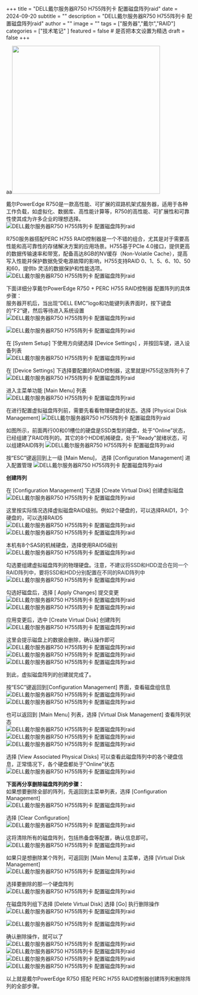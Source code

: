 +++
title = "DELL戴尔服务器R750 H755阵列卡 配置磁盘阵列raid"
date = 2024-09-20
subtitle = ""
description = "DELL戴尔服务器R750 H755阵列卡 配置磁盘阵列raid"
author = ""
image = ""
tags =  ["服务器","戴尔","RAID"]
categories = ["技术笔记" ]
featured = false # 是否把本文设置为精选
draft = false
+++

aa<img src="/img/debcd4182ad190f26dd579d34cdf45c3.png" width="400">

戴尔PowerEdge R750是一款高性能、可扩展的双路机架式服务器，适用于各种工作负载，如虚拟化、数据库、高性能计算等，R750的高性能、可扩展性和可靠性使其成为许多企业的理想选择。  
![DELL戴尔服务器R750 H755阵列卡 配置磁盘阵列raid](/img/d434821b599aaad7f97d19b37894c1ed.png)

R750服务器搭配PERC H755 RAID控制器是一个不错的组合，尤其是对于需要高性能和高可靠性的存储解决方案的应用场景。H755基于PCIe 4.0接口，提供更高的数据传输速率和带宽，配备高达8GB的NV缓存（Non-Volatile Cache），提高写入性能并保护数据免受电源故障的影响，H755支持RAID 0、1、5、6、10、50和60，提供b 灵活的数据保护和性能选项。  
![DELL戴尔服务器R750 H755阵列卡 配置磁盘阵列raid](/img/f7e4c20d466b998bf6b6e3fd1acc0bd4.png)

下面详细分享戴尔PowerEdge R750 + PERC H755 RAID控制器 配置阵列的具体步骤：  
服务器开机后，当出现“DELL EMC”logo和功能键列表界面时，按下键盘的“F2”键，然后等待进入系统设置  
![DELL戴尔服务器R750 H755阵列卡 配置磁盘阵列raid](/img/19042cb1f204638e15d5012cdf679af2.png)  

![DELL戴尔服务器R750 H755阵列卡 配置磁盘阵列raid](/img/debcd4182ad190f26dd579d34cdf45c3.png)

在 \[System Setup\] 下使用方向键选择 \[Device Settings\] ，并按回车键，进入设备列表  
![DELL戴尔服务器R750 H755阵列卡 配置磁盘阵列raid](/img/0bec6ccaa3000fdf48f43e44a3f5dcd9.png)

在 \[Device Settings\] 下选择要配置的RAID控制器，这里就是H755这张阵列卡了
![DELL戴尔服务器R750 H755阵列卡 配置磁盘阵列raid](/img/6f9d5794c114715aa0a69bab57236a2e.png)

进入主菜单功能 \[Main Menu\] 列表  
![DELL戴尔服务器R750 H755阵列卡 配置磁盘阵列raid](/img/957219289dc2581dce882435b2355141.png)

在进行配置虚拟磁盘阵列前，需要先看看物理硬盘的状态。选择 \[Physical Disk Management\]
![DELL戴尔服务器R750 H755阵列卡 配置磁盘阵列raid](/img/814a0e81b5a1ac66b63cd94a1d5f764a.png)

如图所示，前面两行00和01槽位的硬盘是SSD类型的硬盘，处于“Online”状态，已经组建了RAID阵列的。其它的8个HDD机械硬盘，处于"Ready"就绪状态，可以组建RAID阵列
![DELL戴尔服务器R750 H755阵列卡 配置磁盘阵列raid](/img/a1fcfbbe5768bb8f43de4dc731256e26.png)

按“ESC”键返回到上一级 \[Main Menu\]， 选择 \[Configuration Management\] 进入配置管理
![DELL戴尔服务器R750 H755阵列卡 配置磁盘阵列raid](/img/e1cd9500a8b9d6e53de814ff65e5e21c.png)

**创建阵列**

在 \[Configuration Management\] 下选择 \[Create Virtual Disk\] 创建虚拟磁盘  
![DELL戴尔服务器R750 H755阵列卡 配置磁盘阵列raid](/img/a61d0159a308c17e59ffcee8b4561de0.png)

这里按实际情况选择虚拟磁盘RAID级别。例如2个硬盘的，可以选择RAID1，3个硬盘的，可以选择RAID5  
![DELL戴尔服务器R750 H755阵列卡 配置磁盘阵列raid](/img/d70527b2614e8da9783a9295c0debec7.png)  
![DELL戴尔服务器R750 H755阵列卡 配置磁盘阵列raid](/img/2c7325e439e075cdadef2c4ccbc380fa.png)

本机有8个SAS的机械硬盘，选择使用RAID5级别  
![DELL戴尔服务器R750 H755阵列卡 配置磁盘阵列raid](/img/4a7ba74de5cf2e086895cfb452cb7c22.png)

勾选要组建虚拟磁盘阵列的物理硬盘。注意，<span style="color: #24292f;">不建议将SSD和HDD混合在同一个RAID阵列中，要将SSD和HDD分别配置在不同的RAID阵列中</span>  
![DELL戴尔服务器R750 H755阵列卡 配置磁盘阵列raid](/img/da665788d4b334a880ad20e3a6141612.png)

勾选好磁盘后，选择 \[ Apply Changes\] 提交变更  
![DELL戴尔服务器R750 H755阵列卡 配置磁盘阵列raid](/img/9283d9f892a00cae728cbfa56ab78baa.png)  
![DELL戴尔服务器R750 H755阵列卡 配置磁盘阵列raid](/img/1d24264aff588b0d03b95573a0d2d195.png)

应用变更后，选中 \[Create Virtual Disk\] 创建阵列  
![DELL戴尔服务器R750 H755阵列卡 配置磁盘阵列raid](/img/a26cfea0bf7fd4360e364a0cb5418b2a.png)

这里会提示磁盘上的数据会删除，确认操作即可  
![DELL戴尔服务器R750 H755阵列卡 配置磁盘阵列raid](/img/4ad8f0ccd8cf49b0c6714122236bcd36.png)  
![DELL戴尔服务器R750 H755阵列卡 配置磁盘阵列raid](/img/0f4f3e78220beb93876c89430f83d1c2.png)  
![DELL戴尔服务器R750 H755阵列卡 配置磁盘阵列raid](/img/e3b929cc1fea026a49b295d4297cabf1.png)

到此，虚拟磁盘阵列的创建就完成了。

按“ESC”键返回到\[Configuration Management\] 界面，查看磁盘组信息  
![DELL戴尔服务器R750 H755阵列卡 配置磁盘阵列raid](/img/5d7acc3395438db191de64c4b5ee0c33.png)  
![DELL戴尔服务器R750 H755阵列卡 配置磁盘阵列raid](/img/6cf2fa177cf06997ba74543ab0752c23.png)

也可以返回到 \[Main Menu\] 列表，选择 \[Virtual Disk Management\] 查看阵列状态  
![DELL戴尔服务器R750 H755阵列卡 配置磁盘阵列raid](/img/5775887944fcb18075d2a3b8cddf5653.png)  
![DELL戴尔服务器R750 H755阵列卡 配置磁盘阵列raid](/img/d7d8ddd9a477991a9c04daf8947a1241.png)  
![DELL戴尔服务器R750 H755阵列卡 配置磁盘阵列raid](/img/cedbed2f18f91d619e2c25684bef21a0.png)

选择 \[View Associated Physical Disks\] 可以查看此磁盘阵列中的各个硬盘信息，正常情况下，各个硬盘都处于"Online"状态
![DELL戴尔服务器R750 H755阵列卡 配置磁盘阵列raid](/img/1fdb6b2df446333bf29222b053805be1.png)

**下面再分享删除磁盘阵列的步骤：**  
如果想要删除全部的阵列，先返回到主菜单列表，选择 \[Configuration Management\]   
![DELL戴尔服务器R750 H755阵列卡 配置磁盘阵列raid](/img/203923ab42f5a11ce0e40a231019080d.png)

选择 \[Clear Configuration\]   
![DELL戴尔服务器R750 H755阵列卡 配置磁盘阵列raid](/img/3b81929f305dc6a516b434d63c5437e9.png)

这将清除所有的磁盘阵列，包括热备盘等配置，确认信息即可。
![DELL戴尔服务器R750 H755阵列卡 配置磁盘阵列raid](/img/7beddcfc438a11a4cdfaf0ca44cd00cf.png)

如果只是想删除某个阵列，可返回到 \[Main Menu\] 主菜单，选择 \[Virtual Disk Management\]   
![DELL戴尔服务器R750 H755阵列卡 配置磁盘阵列raid](/img/82c1b08ca8261ddbfc3fb45beb1e5a81.png)

选择要删除的那一个硬盘阵列
![DELL戴尔服务器R750 H755阵列卡 配置磁盘阵列raid](/img/ec3a2743e6ffbe0104020fa737e2ed4d.png)

在磁盘阵列组下选择 \[Delete Virtual Disk\]
选择 \[Go\] 执行删除操作
![DELL戴尔服务器R750 H755阵列卡 配置磁盘阵列raid](/img/65f3e0683545ec5d7e34bad70144fde2.png)

![DELL戴尔服务器R750 H755阵列卡 配置磁盘阵列raid](/img/2a37ec5282e9da13cde2a690920e0cf9.png)

确认删除操作，就可以了
![DELL戴尔服务器R750 H755阵列卡 配置磁盘阵列raid](/img/4956034fc63d4929657cfefbb3248c24.png)  
![DELL戴尔服务器R750 H755阵列卡 配置磁盘阵列raid](/img/8f6c571068a4d6ebe7a9db712914601f.png)  
![DELL戴尔服务器R750 H755阵列卡 配置磁盘阵列raid](/img/814a0e81b5a1ac66b63cd94a1d5f764a.png)  
![DELL戴尔服务器R750 H755阵列卡 配置磁盘阵列raid](/img/a1fcfbbe5768bb8f43de4dc731256e26.png)

以上就是戴尔PowerEdge R750 搭配 PERC H755 RAID控制器创建阵列和删除阵列的全部步骤。